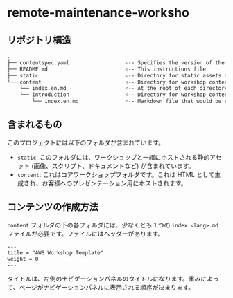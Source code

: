 # remote-maintenance-worksho

## リポジトリ構造

```bash
.
├── contentspec.yaml                  <-- Specifies the version of the content
├── README.md                         <-- This instructions file
├── static                            <-- Directory for static assets to be hosted alongside the workshop (ie. images, scripts, documents, etc) 
└── content                           <-- Directory for workshop content markdown
    └── index.en.md                   <-- At the root of each directory, there must be at least one markdown file
    └── introduction                  <-- Directory for workshop content markdown
        └── index.en.md               <-- Markdown file that would be render 
```

## 含まれるもの

このプロジェクトには以下のフォルダが含まれています。

*   `static`: このフォルダには、ワークショップと一緒にホストされる静的アセット (画像、スクリプト、ドキュメントなど) が含まれています。
*   `content`: これはコアワークショップフォルダです。これは HTML として生成され、お客様へのプレゼンテーション用にホストされます。

## コンテンツの作成方法

`content` フォルダの下の各フォルダには、少なくとも 1 つの `index.<lang>.md` ファイルが必要です。ファイルにはヘッダーがあります。

```aidl
---
title = "AWS Workshop Template"
weight = 0
---
```

タイトルは、左側のナビゲーションパネルのタイトルになります。重みによって、ページがナビゲーションパネルに表示される順序が決まります。

